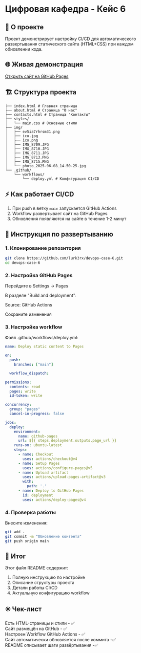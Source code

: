 # Цифровая кафедра - Кейс 6


## 📌 О проекте
Проект демонстрирует настройку CI/CD для автоматического развертывания статического сайта (HTML+CSS) при каждом обновлении кода.

## 🌐 Живая демонстрация

[Открыть сайт на GitHub Pages](https://lurk3rx.github.io/devops-case-6/index.html)

## 🏗 Структура проекта
```
├── index.html # Главная страница
├── about.html # Страница "О нас"
├── contacts.html # Страница "Контакты"
├── styles/
│   └── main.css # Основные стили
├── img/
│   ├── ev5ia7rhrsm31.png
│   ├── ico.jpg
│   ├── ico.png
│   ├── IMG_8709.JPG
│   ├── IMG_8710.JPG
│   ├── IMG_8711.JPG
│   ├── IMG_8713.PNG
│   ├── IMG_8715.PNG
│   └── photo_2025-06-08_14-50-25.jpg
└── .github/
    └── workflows/
        └── deploy.yml # Конфигурация CI/CD
```

## ⚡ Как работает CI/CD
1. При push в ветку `main` запускается GitHub Actions
2. Workflow развертывает сайт на GitHub Pages
3. Обновления появляются на сайте в течение 1-2 минут

## 🚀 Инструкция по развертыванию

### 1. Клонирование репозитория
```bash
git clone https://github.com/lurk3rx/devops-case-6.git
cd devops-case-6
```
### 2. Настройка GitHub Pages
Перейдите в Settings → Pages

В разделе "Build and deployment":

Source: GitHub Actions

Сохраните изменения

### 3. Настройка workflow
Файл .github/workflows/deploy.yml:

```yml
name: Deploy static content to Pages

on:
  push:
    branches: ["main"]

  workflow_dispatch:

permissions:
  contents: read
  pages: write
  id-token: write

concurrency:
  group: "pages"
  cancel-in-progress: false

jobs:
  deploy:
    environment:
      name: github-pages
      url: ${{ steps.deployment.outputs.page_url }}
    runs-on: ubuntu-latest
    steps:
      - name: Checkout
        uses: actions/checkout@v4
      - name: Setup Pages
        uses: actions/configure-pages@v5
      - name: Upload artifact
        uses: actions/upload-pages-artifact@v3
        with:
          path: '.'
      - name: Deploy to GitHub Pages
        id: deployment
        uses: actions/deploy-pages@v4
```

### 4. Проверка работы
Внесите изменения:

```bash
git add .
git commit -m "Обновление контента"
git push origin main
```

## 👑 Итог
Этот файл README содержит:
1. Полную инструкцию по настройке
2. Описание структуры проекта
3. Детали работы CI/CD
4. Актуальную конфигурацию workflow

## ✳️ Чек-лист
Есть HTML-страницы и стили - ✅  
Сайт размещён на GitHub - ✅  
Настроен Workflow GitHub Actions - ✅  
Сайт автоматически обновляется после коммита -✅  
README описывает шаги развёртывания -✅  